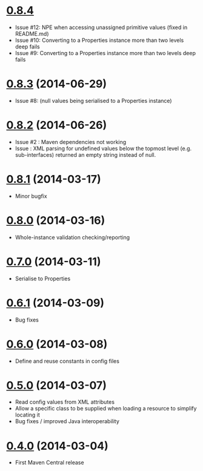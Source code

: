 # [0.8.4](PENDING)
* Issue #12: NPE when accessing unassigned primitive values (fixed in README.md)
* Issue #10: Converting to a Properties instance more than two levels deep fails
* Issue #9: Converting to a Properties instance more than two levels deep fails

# [0.8.3](http://central.maven.org/maven2/com/github/tonybaines/gestalt/0.8.3) (2014-06-29)
* Issue #8: (null values being serialised to a Properties instance)

# [0.8.2](http://central.maven.org/maven2/com/github/tonybaines/gestalt/0.8.2) (2014-06-26)
* Issue #2 : Maven dependencies not working
* Issue : XML parsing for undefined values below the topmost level (e.g. sub-interfaces) returned an empty string instead of null.

# [0.8.1](http://central.maven.org/maven2/com/github/tonybaines/gestalt/0.8.1) (2014-03-17)
* Minor bugfix

# [0.8.0](http://central.maven.org/maven2/com/github/tonybaines/gestalt/0.8.0) (2014-03-16)
* Whole-instance validation checking/reporting

# [0.7.0](http://central.maven.org/maven2/com/github/tonybaines/gestalt/0.7.0) (2014-03-11)
* Serialise to Properties

# [0.6.1](http://central.maven.org/maven2/com/github/tonybaines/gestalt/0.6.1) (2014-03-09)
* Bug fixes

# [0.6.0](http://central.maven.org/maven2/com/github/tonybaines/gestalt/0.6.0) (2014-03-08)
* Define and reuse constants in config files

# [0.5.0](http://central.maven.org/maven2/com/github/tonybaines/gestalt/0.5.0) (2014-03-07)
* Read config values from XML attributes
* Allow a specific class to be supplied when loading a resource to simplify locating it
* Bug fixes / improved Java interoperability

# [0.4.0](http://central.maven.org/maven2/com/github/tonybaines/gestalt/0.4.0) (2014-03-04)
* First Maven Central release
